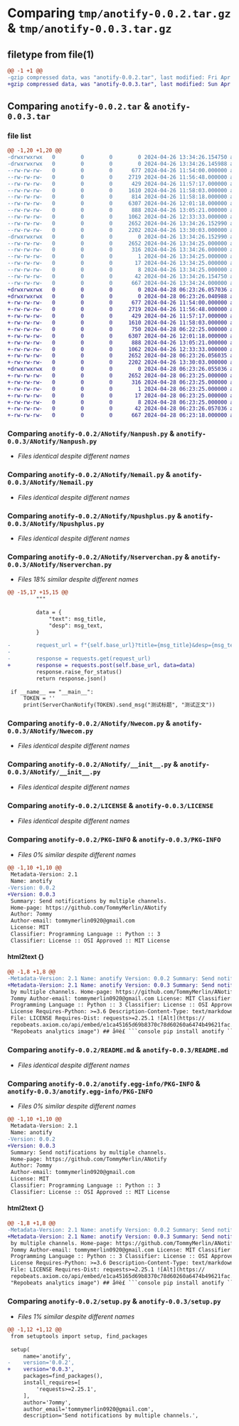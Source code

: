 # Comparing `tmp/anotify-0.0.2.tar.gz` & `tmp/anotify-0.0.3.tar.gz`

## filetype from file(1)

```diff
@@ -1 +1 @@
-gzip compressed data, was "anotify-0.0.2.tar", last modified: Fri Apr 26 13:34:26 2024, max compression
+gzip compressed data, was "anotify-0.0.3.tar", last modified: Sun Apr 28 06:23:26 2024, max compression
```

## Comparing `anotify-0.0.2.tar` & `anotify-0.0.3.tar`

### file list

```diff
@@ -1,20 +1,20 @@
-drwxrwxrwx   0        0        0        0 2024-04-26 13:34:26.154750 anotify-0.0.2/
-drwxrwxrwx   0        0        0        0 2024-04-26 13:34:26.145988 anotify-0.0.2/ANotify/
--rw-rw-rw-   0        0        0      677 2024-04-26 11:54:00.000000 anotify-0.0.2/ANotify/Nanpush.py
--rw-rw-rw-   0        0        0     2719 2024-04-26 11:56:48.000000 anotify-0.0.2/ANotify/Nemail.py
--rw-rw-rw-   0        0        0      429 2024-04-26 11:57:17.000000 anotify-0.0.2/ANotify/Niyuu.py
--rw-rw-rw-   0        0        0     1610 2024-04-26 11:58:03.000000 anotify-0.0.2/ANotify/Npushplus.py
--rw-rw-rw-   0        0        0      814 2024-04-26 11:58:18.000000 anotify-0.0.2/ANotify/Nserverchan.py
--rw-rw-rw-   0        0        0     6307 2024-04-26 12:01:18.000000 anotify-0.0.2/ANotify/Nwecom.py
--rw-rw-rw-   0        0        0      888 2024-04-26 13:05:21.000000 anotify-0.0.2/ANotify/__init__.py
--rw-rw-rw-   0        0        0     1062 2024-04-26 12:33:33.000000 anotify-0.0.2/LICENSE
--rw-rw-rw-   0        0        0     2652 2024-04-26 13:34:26.152990 anotify-0.0.2/PKG-INFO
--rw-rw-rw-   0        0        0     2202 2024-04-26 13:30:03.000000 anotify-0.0.2/README.md
-drwxrwxrwx   0        0        0        0 2024-04-26 13:34:26.152990 anotify-0.0.2/anotify.egg-info/
--rw-rw-rw-   0        0        0     2652 2024-04-26 13:34:25.000000 anotify-0.0.2/anotify.egg-info/PKG-INFO
--rw-rw-rw-   0        0        0      316 2024-04-26 13:34:26.000000 anotify-0.0.2/anotify.egg-info/SOURCES.txt
--rw-rw-rw-   0        0        0        1 2024-04-26 13:34:25.000000 anotify-0.0.2/anotify.egg-info/dependency_links.txt
--rw-rw-rw-   0        0        0       17 2024-04-26 13:34:25.000000 anotify-0.0.2/anotify.egg-info/requires.txt
--rw-rw-rw-   0        0        0        8 2024-04-26 13:34:25.000000 anotify-0.0.2/anotify.egg-info/top_level.txt
--rw-rw-rw-   0        0        0       42 2024-04-26 13:34:26.154750 anotify-0.0.2/setup.cfg
--rw-rw-rw-   0        0        0      667 2024-04-26 13:34:24.000000 anotify-0.0.2/setup.py
+drwxrwxrwx   0        0        0        0 2024-04-28 06:23:26.057036 anotify-0.0.3/
+drwxrwxrwx   0        0        0        0 2024-04-28 06:23:26.040988 anotify-0.0.3/ANotify/
+-rw-rw-rw-   0        0        0      677 2024-04-26 11:54:00.000000 anotify-0.0.3/ANotify/Nanpush.py
+-rw-rw-rw-   0        0        0     2719 2024-04-26 11:56:48.000000 anotify-0.0.3/ANotify/Nemail.py
+-rw-rw-rw-   0        0        0      429 2024-04-26 11:57:17.000000 anotify-0.0.3/ANotify/Niyuu.py
+-rw-rw-rw-   0        0        0     1610 2024-04-26 11:58:03.000000 anotify-0.0.3/ANotify/Npushplus.py
+-rw-rw-rw-   0        0        0      750 2024-04-28 06:22:25.000000 anotify-0.0.3/ANotify/Nserverchan.py
+-rw-rw-rw-   0        0        0     6307 2024-04-26 12:01:18.000000 anotify-0.0.3/ANotify/Nwecom.py
+-rw-rw-rw-   0        0        0      888 2024-04-26 13:05:21.000000 anotify-0.0.3/ANotify/__init__.py
+-rw-rw-rw-   0        0        0     1062 2024-04-26 12:33:33.000000 anotify-0.0.3/LICENSE
+-rw-rw-rw-   0        0        0     2652 2024-04-28 06:23:26.056035 anotify-0.0.3/PKG-INFO
+-rw-rw-rw-   0        0        0     2202 2024-04-26 13:30:03.000000 anotify-0.0.3/README.md
+drwxrwxrwx   0        0        0        0 2024-04-28 06:23:26.055036 anotify-0.0.3/anotify.egg-info/
+-rw-rw-rw-   0        0        0     2652 2024-04-28 06:23:25.000000 anotify-0.0.3/anotify.egg-info/PKG-INFO
+-rw-rw-rw-   0        0        0      316 2024-04-28 06:23:25.000000 anotify-0.0.3/anotify.egg-info/SOURCES.txt
+-rw-rw-rw-   0        0        0        1 2024-04-28 06:23:25.000000 anotify-0.0.3/anotify.egg-info/dependency_links.txt
+-rw-rw-rw-   0        0        0       17 2024-04-28 06:23:25.000000 anotify-0.0.3/anotify.egg-info/requires.txt
+-rw-rw-rw-   0        0        0        8 2024-04-28 06:23:25.000000 anotify-0.0.3/anotify.egg-info/top_level.txt
+-rw-rw-rw-   0        0        0       42 2024-04-28 06:23:26.057036 anotify-0.0.3/setup.cfg
+-rw-rw-rw-   0        0        0      667 2024-04-28 06:23:18.000000 anotify-0.0.3/setup.py
```

### Comparing `anotify-0.0.2/ANotify/Nanpush.py` & `anotify-0.0.3/ANotify/Nanpush.py`

 * *Files identical despite different names*

### Comparing `anotify-0.0.2/ANotify/Nemail.py` & `anotify-0.0.3/ANotify/Nemail.py`

 * *Files identical despite different names*

### Comparing `anotify-0.0.2/ANotify/Npushplus.py` & `anotify-0.0.3/ANotify/Npushplus.py`

 * *Files identical despite different names*

### Comparing `anotify-0.0.2/ANotify/Nserverchan.py` & `anotify-0.0.3/ANotify/Nserverchan.py`

 * *Files 18% similar despite different names*

```diff
@@ -15,17 +15,15 @@
         """
 
         data = {
             "text": msg_title,
             "desp": msg_text,
         }
 
-        request_url = f"{self.base_url}?title={msg_title}&desp={msg_text}"
-
-        response = requests.get(request_url)
+        response = requests.post(self.base_url, data=data)
         response.raise_for_status()
         return response.json()
 
 if __name__ == "__main__":
     TOKEN = ''
     print(ServerChanNotify(TOKEN).send_msg("测试标题", "测试正文"))
```

### Comparing `anotify-0.0.2/ANotify/Nwecom.py` & `anotify-0.0.3/ANotify/Nwecom.py`

 * *Files identical despite different names*

### Comparing `anotify-0.0.2/ANotify/__init__.py` & `anotify-0.0.3/ANotify/__init__.py`

 * *Files identical despite different names*

### Comparing `anotify-0.0.2/LICENSE` & `anotify-0.0.3/LICENSE`

 * *Files identical despite different names*

### Comparing `anotify-0.0.2/PKG-INFO` & `anotify-0.0.3/PKG-INFO`

 * *Files 0% similar despite different names*

```diff
@@ -1,10 +1,10 @@
 Metadata-Version: 2.1
 Name: anotify
-Version: 0.0.2
+Version: 0.0.3
 Summary: Send notifications by multiple channels.
 Home-page: https://github.com/TommyMerlin/ANotify
 Author: 7ommy
 Author-email: tommymerlin0920@gmail.com
 License: MIT
 Classifier: Programming Language :: Python :: 3
 Classifier: License :: OSI Approved :: MIT License
```

#### html2text {}

```diff
@@ -1,8 +1,8 @@
-Metadata-Version: 2.1 Name: anotify Version: 0.0.2 Summary: Send notifications
+Metadata-Version: 2.1 Name: anotify Version: 0.0.3 Summary: Send notifications
 by multiple channels. Home-page: https://github.com/TommyMerlin/ANotify Author:
 7ommy Author-email: tommymerlin0920@gmail.com License: MIT Classifier:
 Programming Language :: Python :: 3 Classifier: License :: OSI Approved :: MIT
 License Requires-Python: >=3.6 Description-Content-Type: text/markdown License-
 File: LICENSE Requires-Dist: requests>=2.25.1 ![Alt](https://
 repobeats.axiom.co/api/embed/e1ca45165d69b8370c78d60260a6474b49621fac.svg
 "Repobeats analytics image") ## å®è£ ```console pip install anotify ``` ##
```

### Comparing `anotify-0.0.2/README.md` & `anotify-0.0.3/README.md`

 * *Files identical despite different names*

### Comparing `anotify-0.0.2/anotify.egg-info/PKG-INFO` & `anotify-0.0.3/anotify.egg-info/PKG-INFO`

 * *Files 0% similar despite different names*

```diff
@@ -1,10 +1,10 @@
 Metadata-Version: 2.1
 Name: anotify
-Version: 0.0.2
+Version: 0.0.3
 Summary: Send notifications by multiple channels.
 Home-page: https://github.com/TommyMerlin/ANotify
 Author: 7ommy
 Author-email: tommymerlin0920@gmail.com
 License: MIT
 Classifier: Programming Language :: Python :: 3
 Classifier: License :: OSI Approved :: MIT License
```

#### html2text {}

```diff
@@ -1,8 +1,8 @@
-Metadata-Version: 2.1 Name: anotify Version: 0.0.2 Summary: Send notifications
+Metadata-Version: 2.1 Name: anotify Version: 0.0.3 Summary: Send notifications
 by multiple channels. Home-page: https://github.com/TommyMerlin/ANotify Author:
 7ommy Author-email: tommymerlin0920@gmail.com License: MIT Classifier:
 Programming Language :: Python :: 3 Classifier: License :: OSI Approved :: MIT
 License Requires-Python: >=3.6 Description-Content-Type: text/markdown License-
 File: LICENSE Requires-Dist: requests>=2.25.1 ![Alt](https://
 repobeats.axiom.co/api/embed/e1ca45165d69b8370c78d60260a6474b49621fac.svg
 "Repobeats analytics image") ## å®è£ ```console pip install anotify ``` ##
```

### Comparing `anotify-0.0.2/setup.py` & `anotify-0.0.3/setup.py`

 * *Files 1% similar despite different names*

```diff
@@ -1,12 +1,12 @@
 from setuptools import setup, find_packages
 
 setup(
     name='anotify',
-    version='0.0.2',
+    version='0.0.3',
     packages=find_packages(),
     install_requires=[
         'requests>=2.25.1',
     ],
     author='7ommy',
     author_email='tommymerlin0920@gmail.com',
     description='Send notifications by multiple channels.',
```

